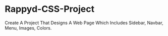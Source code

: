 # Rappyd-CSS-Project
Create A Project That Designs A Web Page Which Includes Sidebar, Navbar, Menu, Images, Colors.
